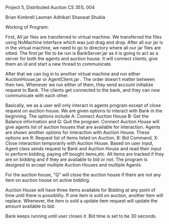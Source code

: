 Project 5, Distributed Auction
CS 351L 004

Brian Kimbrell
Laxman Adhikari
Shaswat Shukla

Working of Program:

First, All jar files are transferred to virtual machine. We transferred the files
using NoMachine interface which was just drag and drop. After all our jar is
in the virtual machine, we need to go to directory where all our jar files are
sitted. The first jar file to be run is BankServer.jar as it is going to act as
a server for both the agents and auction house. It will connect clients, give them
an id and start a new thread to communicate.

After that we can log in to another virtual machine and run either AuctionHouse.jar or
AgentClient.jar . The order doesn't matter between then two. Whenever we run either
of them, they send account initialize request to Bank. The clients get connected to
the bank, and they can now communicate with each other.

Basically, we as a user will only interact in agents program except of close request
on auction house. We are given options to interact with Bank in the beginning. The options
include A: Connect Auction House B: Get the Balance information and Q: Quit the program.
Connect Auction House will give agents list of auction houses that are available for
interaction. Agents are shown another options for interaction with Auction House. These
options are R: Request list of items listed on Auction, B: Bid Command, X: Close interaction
temporarily with Auction House. Based on user input, Agent class sends request to Bank and
Auction House and read their input to perform bidding, paying off bought items,etc. All
items are tracked if they are on bidding and if they are available to bid or not.
The program is designed to accept multiple Auction Houses and multiple Agents.

For the auction house, "Q" will close the auction house if there are not any item on
auction house on active bidding.

Auction House will have three items available for Bidding at any point of time until
there is possibility. If one item is sold on auction, another item will replace. Whenever,
the item is sold a update item request will update the amount available to bid.

Bank keeps running until user closes it.
Bid time is set to be 30 seconds.
